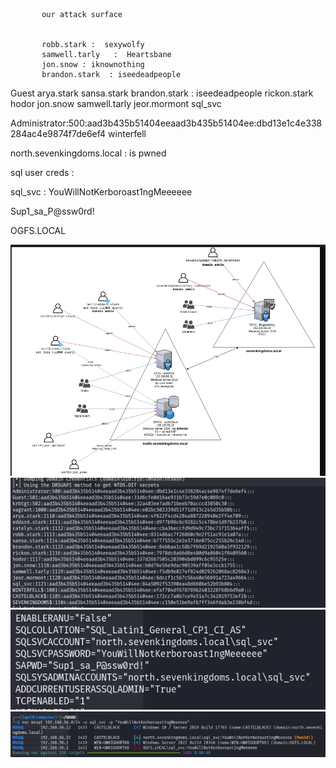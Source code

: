             
            
            
           our attack surface
           
  
           robb.stark :  sexywolfy
           samwell.tarly   :  Heartsbane
           jon.snow : iknownothing
           brandon.stark  : iseedeadpeople
           
Guest 
arya.stark 
sansa.stark 
brandon.stark  : iseedeadpeople
rickon.stark 
hodor 
jon.snow 
samwell.tarly 
jeor.mormont 
sql_svc 




Administrator:500:aad3b435b51404eeaad3b435b51404ee:dbd13e1c4e338284ac4e9874f7de6ef4           winterfell








north.sevenkingdoms.local : is pwned 


sql user creds :








sql_svc  : YouWillNotKerboroast1ngMeeeeee

Sup1_sa_P@ssw0rd!






OGFS.LOCAL

![unnamed_434f4583d5b84a0e8ec28d3a8ff0ad46](unnamed_434f4583d5b84a0e8ec28d3a8ff0ad46.png)
![unnamed_7020d845ce354a19a601d140e93f8e33](unnamed_7020d845ce354a19a601d140e93f8e33.png)
![unnamed_aebbece7d19e4812a1963ae93129553c](unnamed_aebbece7d19e4812a1963ae93129553c.png)
![unnamed_10130ce3384346da9d9ae5fff7b92c2e](unnamed_10130ce3384346da9d9ae5fff7b92c2e.png)
